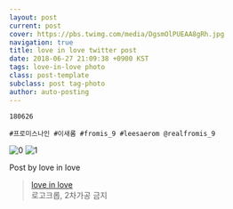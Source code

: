 ```yaml
---
layout: post
current: post
cover: https://pbs.twimg.com/media/DgsmOlPUEAA8gRh.jpg
navigation: true
title: love in love twitter post
date: 2018-06-27 21:09:38 +0900 KST
tags: love-in-love photo
class: post-template
subclass: post tag-photo
author: auto-posting
---
```


```  
180626  
  
#프로미스나인 #이새롬 #fromis_9 #leesaerom @realfromis_9  

```

![0](https://pbs.twimg.com/media/DgsmNd0U0AAD3Xr.jpg)
![1](https://pbs.twimg.com/media/DgsmOlPUEAA8gRh.jpg)


Post by love in love

> [love in love](https://twitter.com/leesaerom0107)  
  로고크롭, 2차가공 금지